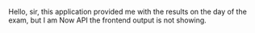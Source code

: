 Hello, sir, this application provided me with the results on the day of the exam, but I am Now  API the frontend output is not showing.




